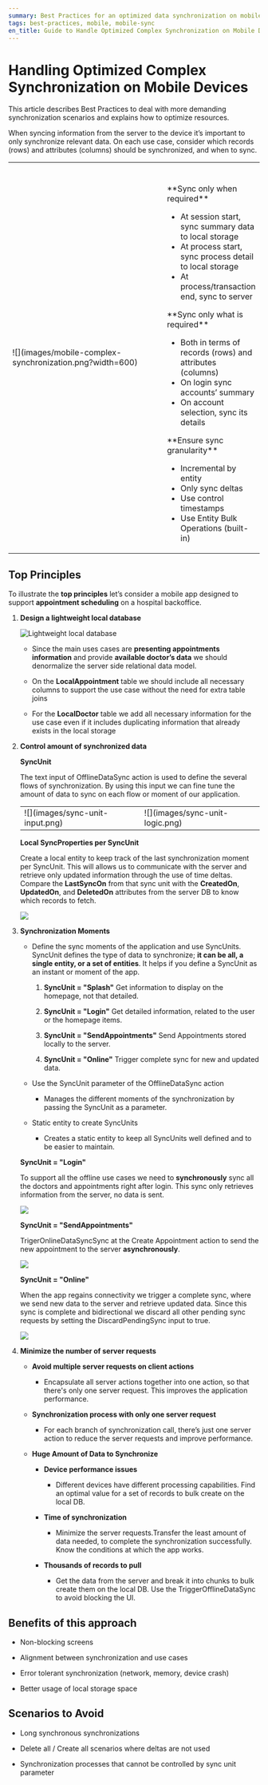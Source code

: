 ```yaml
---
summary: Best Practices for an optimized data synchronization on mobile applications.
tags: best-practices, mobile, mobile-sync
en_title: Guide to Handle Optimized Complex Synchronization on Mobile Devices
---
```


# Handling Optimized Complex Synchronization on Mobile Devices

This article describes Best Practices to deal with more demanding synchronization scenarios and explains how to optimize resources.

When syncing information from the server to the device it’s important to only synchronize relevant data. On each use case, consider which records (rows) and attributes (columns) should be synchronized, and when to sync.

<table markdown="1" class="os-invisible-table">
<tr>
<td style="width: 600px;"> 
![](images/mobile-complex-synchronization.png?width=600)
</td>
<td>
<br /><br />
**Sync only when required**
<ul>
<li>
At session start, sync summary data to local storage
</li>
<li>
At process start, sync process detail to local storage
</li>
<li>
At process/transaction end, sync to server
</li>
</ul>
**Sync only what is required**
<ul>
<li>
Both in terms of records (rows) and attributes (columns)
</li>
<li>
On login sync accounts’ summary
</li>
<li>
On account selection, sync its details
</li>
</ul>
**Ensure sync granularity**
<ul>
<li>
Incremental by entity
</li>
<li>
Only sync deltas
</li>
<li>
Use control timestamps
</li>
<li>
Use Entity Bulk Operations (built-in)
</li>
</ul>
</td>
</tr>
</table>

## Top Principles

To illustrate the **top principles** let’s consider a mobile app designed to support **appointment scheduling** on a hospital backoffice.

1. **Design a lightweight local database**
    
    ![Lightweight local database](images/lightweight-data-model.png)

    * Since the main uses cases are **presenting appointments information** and provide **available doctor’s data** we should denormalize the server side relational data model.

    * On the **LocalAppointment** table we should include all necessary columns to support the use case without the need for extra table joins

    * For the **LocalDoctor** table we add all necessary information for the use case even if it includes duplicating information that already exists in the local storage

1. **Control amount of synchronized data**

    **SyncUnit**

    The text input of OfflineDataSync action is used to define the several flows of synchronization. By using this input we can fine tune the amount of data to sync on each flow or moment of our application.

    <table markdown="1" class="os-invisible-table">
    <tr>
    <td> 
    ![](images/sync-unit-input.png)
    </td>
    <td>
    ![](images/sync-unit-logic.png)
    </td>
    </tr>
    </table>

    **Local SyncProperties per SyncUnit**

    Create a local entity to keep track of the last synchronization moment per SyncUnit. This will allows us to communicate with the server and retrieve only updated information through the use of time deltas. Compare the **LastSyncOn** from that sync unit with the **CreatedOn**, **UpdatedOn**, and **DeletedOn** attributes from the server DB to know which records to fetch.

    ![](images/sync-properties-entity.png)

1. **Synchronization Moments**

    * Define the sync moments of the application and use SyncUnits. SyncUnit defines the type of data to synchronize; **it can be all, a single entity, or a set of entities**. It helps if you define a SyncUnit as an instant or moment of the app.

        1. **SyncUnit = "Splash"** Get information to display on the homepage, not that detailed.

        1. **SyncUnit = "Login"** Get detailed information, related to the user or the homepage items.
        
        1. **SyncUnit = "SendAppointments"** Send Appointments stored locally to the server.
        
        1. **SyncUnit = "Online"** Trigger complete sync for new and updated data.

    * Use the SyncUnit parameter of the OfflineDataSync action

        * Manages the different moments of the synchronization by passing the SyncUnit as a parameter.

    * Static entity to create SyncUnits

        * Creates a static entity to keep all SyncUnits well defined and to be easier to maintain.

    **SyncUnit = "Login"**

    To support all the offline use cases we need to **synchronously** sync all the doctors and appointments right after login. This sync only retrieves information from the server, no data is sent.

    ![](images/sync-unit-login.png)

    **SyncUnit = "SendAppointments"**

    TrigerOnlineDataSyncSync at the Create Appointment action to send the new appointment to the server **asynchronously**. 

    ![](images/sync-unit-send-appointments.png)

    **SyncUnit = "Online"**

    When the app regains connectivity we trigger a complete sync, where we send new data to the server and retrieve updated data. Since this sync is complete and bidirectional we discard all other pending sync requests by setting the DiscardPendingSync input to true.

    ![](images/sync-unit-online.png)

1. **Minimize the number of server requests**

    * **Avoid multiple server requests on client actions**

        * Encapsulate all server actions together into one action, so that there's only one server request. This improves the application performance.

    * **Synchronization process with only one server request**

        * For each branch of synchronization call, there’s just one server action to reduce the server requests and improve performance.

    * **Huge Amount of Data to Synchronize**

        * **Device performance issues**

            * Different devices have different processing capabilities. Find an optimal value for a set of records to bulk create on the local DB.

        * **Time of synchronization**

            * Minimize the server requests.Transfer the least amount of data needed, to complete the synchronization successfully. Know the conditions at which the app works.

        * **Thousands of records to pull**
        
            * Get the data from the server and break it into chunks to bulk create them on the local DB. Use the TriggerOfflineDataSync to avoid blocking the UI.

## Benefits of this approach

* Non-blocking screens

* Alignment between synchronization and use cases

* Error tolerant synchronization (network, memory, device crash)

* Better usage of local storage space


## Scenarios to Avoid

* Long synchronous synchronizations

* Delete all / Create all scenarios where deltas are not used

* Synchronization processes that cannot be controlled by sync unit parameter
